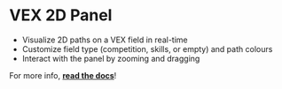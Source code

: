 # VEX 2D Panel
* Visualize 2D paths on a VEX field in real-time
* Customize field type (competition, skills, or empty) and path colours
* Interact with the panel by zooming and dragging

For more info, **[read the docs](https://foxglove-vex-docs.vercel.app/visualizing#vex-2d-panel-custom-panel)**!

[](https://raw.githubusercontent.com/Daniel-Alp/foxglove-vex-2d-panel/master/thumbnail.png)
